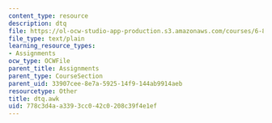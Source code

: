 ```yaml
---
content_type: resource
description: dtq
file: https://ol-ocw-studio-app-production.s3.amazonaws.com/courses/6-829-computer-networks-fall-2002/778c3d4aa3393cc042c0208c39f4e1ef_dtq.awk
file_type: text/plain
learning_resource_types:
- Assignments
ocw_type: OCWFile
parent_title: Assignments
parent_type: CourseSection
parent_uid: 33907cee-8e7a-5925-14f9-144ab9914aeb
resourcetype: Other
title: dtq.awk
uid: 778c3d4a-a339-3cc0-42c0-208c39f4e1ef
---
```

